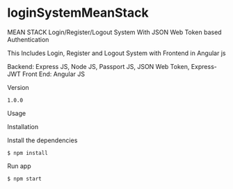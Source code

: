 # loginSystemMeanStack
MEAN STACK Login/Register/Logout System With JSON Web Token based Authentication

This Includes Login, Register and Logout System with Frontend in Angular js

Backend: Express JS, Node JS, Passport JS, JSON Web Token, Express-JWT
Front End: Angular JS

Version

<code>1.0.0</code>

Usage

Installation

Install the dependencies

<code>$ npm install</code>

Run app

<code>$ npm start</code>
